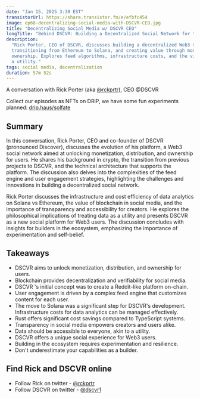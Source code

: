 ```yaml
---
date: "Jan 15, 2025 3:30 EST"
transistorUrl: https://share.transistor.fm/e/efbfc454
image: ep68-decentralizing-social-media-with-DSCVR-CEO.jpg
title: "Decentralizing Social Media w/ DSCVR CEO"
longTitle: "Behind DSCVR: Building a Decentralized Social Network for the Web3 Era w/ Rick Porter, CEO"
description:
  "Rick Porter, CEO of DSCVR, discusses building a decentralized Web3 social network, 
  transitioning from Ethereum to Solana, and creating value through monetization and 
  ownership. Explores feed algorithms, infrastructure costs, and the vision of data as 
  a utility."
tags: social media, decentralization
duration: 57m 52s
---
```


A conversation with Rick Porter (aka [@rckprtr](https://x.com/rckprtr)), CEO @DSCVR

Collect our episodes as NFTs on DRiP, we have some fun experiments planned: [drip.haus/solfate](https://drip.haus/solfate)

## Summary

In this conversation, Rick Porter, CEO and co-founder of DSCVR (pronounced Discover), discusses the evolution of his platform, a Web3 social network aimed at unlocking monetization, distribution, and ownership for users. He shares his background in crypto, the transition from previous projects to DSCVR, and the technical architecture that supports the platform. The discussion also delves into the complexities of the feed engine and user engagement strategies, highlighting the challenges and innovations in building a decentralized social network.

Rick Porter discusses the infrastructure and cost efficiency of data analytics on Solana vs Ethereum, the value of blockchain in social media, and the importance of transparency and accessibility for creators. He explores the philosophical implications of treating data as a utility and presents DSCVR as a new social platform for Web3 users. The discussion concludes with insights for builders in the ecosystem, emphasizing the importance of experimentation and self-belief.

## Takeaways

- DSCVR aims to unlock monetization, distribution, and ownership for users.
- Blockchain provides decentralization and verifiability for social media. 
- DSCVR 's initial concept was to create a Reddit-like platform on-chain.
- User engagement is driven by a complex feed engine that customizes content for each user.
- The move to Solana was a significant step for DSCVR's development. Infrastructure costs for data analytics can be managed effectively.
- Rust offers significant cost savings compared to TypeScript systems.
- Transparency in social media empowers creators and users alike.
- Data should be accessible to everyone, akin to a utility.
- DSCVR offers a unique social experience for Web3 users.
- Building in the ecosystem requires experimentation and resilience.
- Don't underestimate your capabilities as a builder.

## Find Rick and DSCVR online

- Follow Rick on twitter - [@rckprtr](https://x.com/rckprtr)
- Follow DSCVR on twitter - [@dscvr1](https://x.com/dscvr1)
